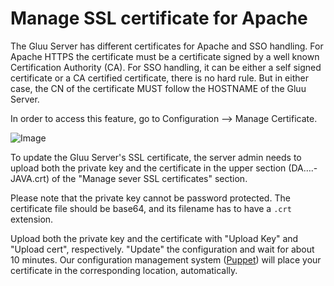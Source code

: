 # Manage SSL certificate for Apache 

The Gluu Server has different certificates for Apache and SSO handling.
For Apache HTTPS the certificate must be a certificate signed by a well
known Certification Authority (CA). For SSO handling, it can be either a
self signed certificate or a CA certified certificate, there is no hard
rule. But in either case, the CN of the certificate MUST follow the
HOSTNAME of the Gluu Server.

In order to access this feature, go to Configuration --> Manage
Certificate.

![Image](https://raw.githubusercontent.com/GluuFederation/docs/master/sources/img/oxTrustConfiguration/Manage_SSL_cert.png?raw=true)

To update the Gluu Server's SSL certificate, the server admin needs to
upload both the private key and the certificate in the upper section
(DA….-JAVA.crt) of the "Manage sever SSL certificates" section.

Please note that the private key cannot be password protected. The
certificate file should be base64, and its filename has to have a `.crt`
extension.

Upload both the private key and the certificate with "Upload Key" and
"Upload cert", respectively. "Update" the configuration and wait for
about 10 minutes. Our configuration management system ([Puppet][puppet])
will place your certificate in the corresponding location,
automatically.

[puppet]: https://en.wikipedia.org/wiki/Puppet_%28software%29 "Puppet, Wikipedia"

